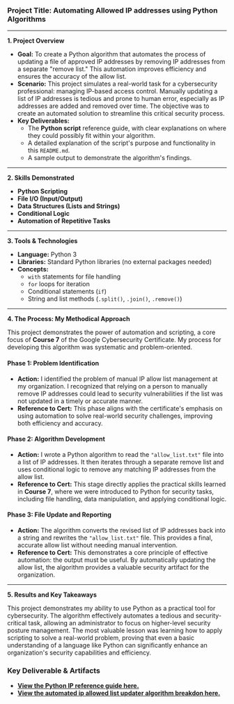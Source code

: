 ### **Project Title: Automating Allowed IP addresses using Python Algorithms**

-----

**1. Project Overview**

  * **Goal:** To create a Python algorithm that automates the process of updating a file of approved IP addresses by removing IP addresses from a separate "remove list." This automation improves efficiency and ensures the accuracy of the allow list.
  * **Scenario:** This project simulates a real-world task for a cybersecurity professional: managing IP-based access control. Manually updating a list of IP addresses is tedious and prone to human error, especially as IP addresses are added and removed over time. The objective was to create an automated solution to streamline this critical security process.
  * **Key Deliverables:**
      * The **Python script** reference guide, with clear explanations on where they could possibly fit within your algorithm.
      * A detailed explanation of the script's purpose and functionality in this `README.md`.
      * A sample output to demonstrate the algorithm's findings.

-----

**2. Skills Demonstrated**

  * **Python Scripting**
  * **File I/O (Input/Output)**
  * **Data Structures (Lists and Strings)**
  * **Conditional Logic**
  * **Automation of Repetitive Tasks**

-----

**3. Tools & Technologies**

  * **Language:** Python 3  
  * **Libraries:** Standard Python libraries (no external packages needed)  
  * **Concepts:**
      * `with` statements for file handling  
      * `for` loops for iteration  
      * Conditional statements (`if`)  
      * String and list methods (`.split()`, `.join()`, `.remove()`)

-----

**4. The Process: My Methodical Approach**

This project demonstrates the power of automation and scripting, a core focus of **Course 7** of the Google Cybersecurity Certificate. My process for developing this algorithm was systematic and problem-oriented.

#### **Phase 1: Problem Identification**

  * **Action:** I identified the problem of manual IP allow list management at my organization. I recognized that relying on a person to manually remove IP addresses could lead to security vulnerabilities if the list was not updated in a timely or accurate manner.
  * **Reference to Cert:** This phase aligns with the certificate's emphasis on using automation to solve real-world security challenges, improving both efficiency and accuracy.

#### **Phase 2: Algorithm Development**

  * **Action:** I wrote a Python algorithm to read the `"allow_list.txt"` file into a list of IP addresses. It then iterates through a separate remove list and uses conditional logic to remove any matching IP addresses from the allow list.
  * **Reference to Cert:** This stage directly applies the practical skills learned in **Course 7**, where we were introduced to Python for security tasks, including file handling, data manipulation, and applying conditional logic.

#### **Phase 3: File Update and Reporting**

  * **Action:** The algorithm converts the revised list of IP addresses back into a string and rewrites the `"allow_list.txt"` file. This provides a final, accurate allow list without needing manual intervention.
  * **Reference to Cert:** This demonstrates a core principle of effective automation: the output must be useful. By automatically updating the allow list, the algorithm provides a valuable security artifact for the organization.

-----

**5. Results and Key Takeaways**

This project demonstrates my ability to use Python as a practical tool for cybersecurity. The algorithm effectively automates a tedious and security-critical task, allowing an administrator to focus on higher-level security posture management. The most valuable lesson was learning how to apply scripting to solve a real-world problem, proving that even a basic understanding of a language like Python can significantly enhance an organization's security capabilities and efficiency.

### **Key Deliverable & Artifacts**

  * **[View the Python IP reference guide here.](python-commands.pdf)**  
  * **[View the  automated ip allowed list updater algorithm breakdon here.](automated-ip-allow-list-updater.pdf)** 